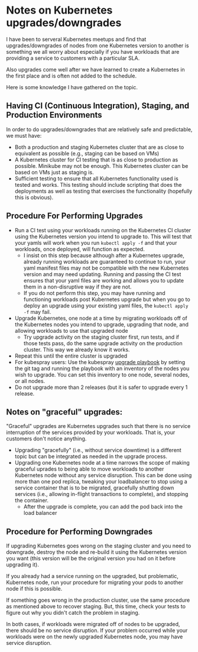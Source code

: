 # Notes on Kubernetes upgrades/downgrades

I have been to serveral Kubernetes meetups and find that upgrades/downgrades
of nodes from one Kubernetes version to another is something we all worry
about especially if you have workloads that are providing a service to customers
with a particular SLA.

Also upgrades come well after we have learned to create a Kubernetes in the
first place and is often not added to the schedule.

Here is some knowledge I have gathered on the topic.

## Having CI (Continuous Integration), Staging, and Production Environments

In order to do upgrades/downgrades that are relatively safe and predictable,
we must have:

* Both a production and staging Kubernetes cluster that are as
  close to equivalent as possible (e.g., staging can be based on VMs)
* A Kubernetes cluster for CI testing that is as close to production as
  possible.  Minikube may not be enough.  This Kubernetes cluster can be
  based on VMs just as staging is.
* Sufficient testing to ensure that all Kubernetes functionality used is
  tested and works.  This testing should include scripting that
  does the deployments as well as testing that exercises the functionality
  (hopefully this is obvious).

## Procedure For Performing Upgrades

* Run a CI test using your workloads running on the Kubernetes CI cluster
  using the Kubernetes version you intend to upgrade to.  This will test
  that your yamls will work when you run `kubectl apply -f` and that your
  workloads, once deployed, will function as expected.
  * I insist on this step because although after a Kubernetes upgrade, already
    running workloads are guaranteed to continue to run, your yaml manifest
    files may not be compatible with the new Kubernetes version and may need
    updating.  Running and passing the CI test
    ensures that your yaml files are working and allows you to
    update them in a non-disruptive way if they are not.
  * If you do not perform this step, you may have running and functioning
    workloads post Kubernetes upgrade but when you go to deploy an upgrade
    using your existing yaml
    files, the `kubectl apply -f` may fail.
* Upgrade Kubernetes, one node at a time by migrating workloads off of the
  Kubernetes nodes you intend to upgrade, upgrading that node, and allowing
  workloads to use that upgraded node
  * Try upgrade activity on the staging cluster first, run tests,
    and if those tests pass, do the same upgrade activity on the
    production cluster.  This way we already know it works.
* Repeat this until the entire cluster is upgraded
* For kubespray users: Use the
  kubespray [upgrade playbook](https://github.com/kubernetes-incubator/kubespray/blob/master/upgrade-cluster.yml)
  by setting the git tag and
  running the playbook with an inventory of the nodes you wish to upgrade.
  You can set this inventory to one node, several nodes, or all nodes.
* Do not upgrade more than 2 releases (but it is safer to upgrade
  every 1 release.

## Notes on "graceful" upgrades:

"Graceful" upgrades are Kubernetes upgrades such that there is no service
interruption of the services provided by your workloads.  That is, your customers
don't notice anything.

* Upgrading "gracefully" (i.e., without service downtime) is a different topic
  but can be integrated as needed in the upgrade process.  
* Upgrading one Kubernetes node at a time narrows the scope of making graceful
  uprades to being able to move workloads to another Kubernetes node without
  any service disruption.  This can be done using more than one pod replica, tweaking
  your loadbalancer to stop using a service container that is to be migrated,
  gracefully shutting down services (i.e., allowing in-flight transactions to
  complete), and stopping the container.
  * After the upgrade is complete, you can add the pod back into the load
    balancer

## Procedure for Performing Downgrades

If upgrading Kubernetes goes wrong on the staging cluster and you need to downgrade,
destroy the node and re-build it using the Kubernetes version you want (this version will
be the original version you had on it before upgrading it).  

If you already had a service running on the upgraded, but problematic, Kubernetes node,
run your procedure for migrating your pods to another node if this is possible.

If something goes wrong in the production cluster, use the same procedure as
mentioned above to recover staging.  But, this time, check your tests to
figure out why you didn't catch the problem in staging.

In both cases, if workloads were migrated off of nodes to be upgraded,
there should be no service disruption.  If your problem occurred while your workloads
were on the newly upgraded Kubernetes node, you may have service disruption.
